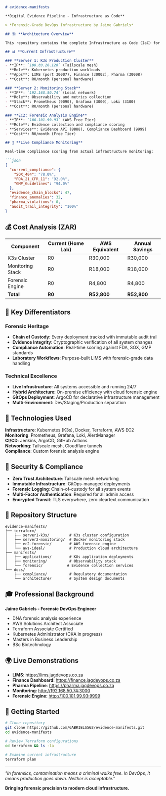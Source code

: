 ```markdown
# evidence-manifests

**Digital Evidence Pipeline - Infrastructure as Code**

> *Forensic-Grade DevOps Infrastructure by Jaime Gabriels*

## 🏗️ **Architecture Overview**

This repository contains the complete Infrastructure as Code (IaC) for a forensic-grade DevOps pipeline built by a DNA forensic scientist. The infrastructure demonstrates laboratory-grade compliance monitoring across a 3-server hybrid cloud architecture.

## 📊 **Current Infrastructure**

### **Server 1: K3s Production Cluster**
- **IP**: `100.89.26.128` (Tailscale mesh)
- **Role**: Kubernetes production workloads
- **Apps**: LIMS (port 30007), Finance (30002), Pharma (30008)
- **Cost**: R0/month (personal hardware)

### **Server 2: Monitoring Stack** 
- **IP**: `192.168.50.74` (Local network)
- **Role**: Observability and metrics collection
- **Stack**: Prometheus (9090), Grafana (3000), Loki (3100)
- **Cost**: R0/month (personal hardware)

### **EC2: Forensic Analysis Engine**
- **IP**: `100.101.99.93` (AWS Free Tier)
- **Role**: Evidence collection and compliance scoring
- **Services**: Evidence API (8888), Compliance Dashboard (9999)
- **Cost**: R0/month (Free Tier)

## 🔬 **Live Compliance Monitoring**

Real-time compliance scoring from actual infrastructure monitoring:

```json
{
  "current_compliance": {
    "SOX_404": "78.0%",
    "FDA_21_CFR_11": "92.0%", 
    "GMP_Guidelines": "94.0%"
  },
  "evidence_chain_blocks": 47,
  "finance_anomalies": 32,
  "pharma_violations": 0,
  "audit_trail_integrity": "100%"
}
```

## 💰 **Cost Analysis (ZAR)**

| Component | Current (Home Lab) | AWS Equivalent | Annual Savings |
|-----------|-------------------|----------------|----------------|
| K3s Cluster | R0 | R30,000 | R30,000 |
| Monitoring Stack | R0 | R18,000 | R18,000 |
| Forensic Engine | R0 | R4,800 | R4,800 |
| **Total** | **R0** | **R52,800** | **R52,800** |

## 🎯 **Key Differentiators**

### **Forensic Heritage**
- **Chain of Custody**: Every deployment tracked with immutable audit trail
- **Evidence Integrity**: Cryptographic verification of all system changes
- **Compliance Automation**: Real-time scoring against FDA, SOX, GMP standards
- **Laboratory Workflows**: Purpose-built LIMS with forensic-grade data handling

### **Technical Excellence**
- **Live Infrastructure**: All systems accessible and running 24/7
- **Hybrid Architecture**: On-premise efficiency with cloud forensic engine
- **GitOps Deployment**: ArgoCD for declarative infrastructure management
- **Multi-Environment**: Dev/Staging/Production separation

## 🚀 **Technologies Used**

**Infrastructure**: Kubernetes (K3s), Docker, Terraform, AWS EC2  
**Monitoring**: Prometheus, Grafana, Loki, AlertManager  
**CI/CD**: Jenkins, ArgoCD, GitHub Actions  
**Networking**: Tailscale mesh, Cloudflare tunnels  
**Compliance**: Custom forensic analysis engine

## 🔐 **Security & Compliance**

- **Zero Trust Architecture**: Tailscale mesh networking
- **Immutable Infrastructure**: GitOps-managed deployments
- **Forensic Logging**: Chain-of-custody for all system events
- **Multi-Factor Authentication**: Required for all admin access
- **Encrypted Transit**: TLS everywhere, zero cleartext communication

## 📁 **Repository Structure**

```
evidence-manifests/
├── terraform/
│   ├── server1-k3s/         # K3s cluster configuration
│   ├── server2-monitoring/  # Docker monitoring stack  
│   ├── ec2-forensic/        # AWS forensic engine
│   └── aws-ideal/           # Production cloud architecture
├── manifests/
│   ├── applications/        # K8s application deployments
│   ├── monitoring/          # Observability stack
│   └── forensic/           # Evidence collection services
└── docs/
    ├── compliance/          # Regulatory documentation
    └── architecture/        # System design documents
```

## 🎓 **Professional Background**

**Jaime Gabriels - Forensic DevOps Engineer**
- DNA forensic analysis experience
- AWS Solutions Architect Associate
- Terraform Associate Certified
- Kubernetes Administrator (CKA in progress)
- Masters in Business Leadership
- BSc Biotechnology

## 🌍 **Live Demonstrations**

- **LIMS**: https://lims.jagdevops.co.za
- **Finance Dashboard**: https://finance.jagdevops.co.za  
- **Pharma Pipeline**: https://pharma.jagdevops.co.za
- **Monitoring**: http://192.168.50.74:3000
- **Forensic Engine**: http://100.101.99.93:9999

## 🚀 **Getting Started**

```bash
# Clone repository
git clone https://github.com/GABRIELS562/evidence-manifests.git
cd evidence-manifests

# Review Terraform configurations
cd terraform && ls -la

# Examine current infrastructure
terraform plan
```

---

*"In forensics, contamination means a criminal walks free. In DevOps, it means production goes down. Neither is acceptable."*

**Bringing forensic precision to modern cloud infrastructure.**
```
